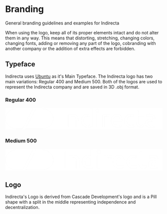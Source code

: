 # Branding
General branding guidelines and examples for Indirecta

When using the logo, keep all of its proper elements intact and do not alter them in any way. This means that distorting, 
stretching, changing colors, changing fonts, adding or removing any part of the logo, 
cobranding with another company or the addition of extra effects are forbidden.

## Typeface
Indirecta uses [Ubuntu](https://design.ubuntu.com/font/) as it's Main Typeface. 
The Indirecta logo has two main variations: Regular 400 and Medium 500.
Both of the logos are used to represent the Indirecta company and are saved in 3D .obj format.

### Regular 400
![Regular400](https://github.com/Indirecta-Technologies/branding/raw/main/indirectalogoregular400.png)

### Medium 500
![Medium500](https://github.com/Indirecta-Technologies/branding/raw/main/indirectalogomedium500.png)

## Logo
Indirecta's Logo is derived from Cascade Development's logo and is a Pill shape with a split in the middle representing independence and decentralization.